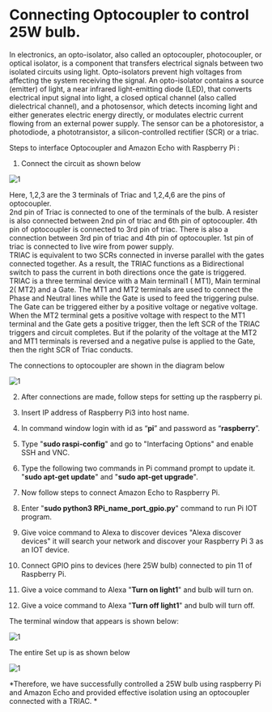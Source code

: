 # Connecting Optocoupler to control 25W bulb.  

In electronics, an opto-isolator, also called an optocoupler, photocoupler, or optical isolator, is a component that transfers electrical signals between two isolated circuits using light. Opto-isolators prevent high voltages from affecting the system receiving the signal. An opto-isolator contains a source (emitter) of light, a near infrared light-emitting diode (LED), that converts electrical input signal into light, a closed optical channel (also called dielectrical channel), and a photosensor, which detects incoming light and either generates electric energy directly, or modulates electric current flowing from an external power supply. The sensor can be a photoresistor, a photodiode, a phototransistor, a silicon-controlled rectifier (SCR) or a triac.  

Steps to interface Optocoupler and Amazon Echo with Raspberry Pi :  
1.	Connect the circuit as shown below  

![1](https://user-images.githubusercontent.com/39903083/41077667-ab29b5e6-6a35-11e8-9e5c-f4f136ee9a0d.png)  

Here, 1,2,3 are the 3 terminals of Triac and 1,2,4,6 are the pins of optocoupler.  
2nd  pin of Triac is connected to one of the terminals of the bulb. A resister is also connected between 2nd pin of triac and 6th pin of optocoupler. 4th pin of optocoupler is connected to 3rd pin of triac. There is also a connection between 3rd pin of triac and 4th pin of optocoupler. 1st pin of triac is connected to live wire from power supply.  
TRIAC is equivalent to two SCRs connected in inverse parallel with the gates connected together. As a result, the TRIAC functions as a Bidirectional switch to pass the current in both directions once the gate is triggered. TRIAC is a three terminal device with a Main terminal1 ( MT1), Main terminal 2( MT2) and a Gate. The MT1 and MT2 terminals are used to connect the Phase and Neutral lines while the Gate is used to feed the triggering pulse. The Gate can be triggered either by a positive voltage or negative voltage. When the MT2 terminal gets a positive voltage with respect to the MT1 terminal and the Gate gets a positive trigger, then the left SCR of the TRIAC triggers and circuit completes. But if the polarity of the voltage at the MT2 and MT1 terminals is reversed and a negative pulse is applied to the Gate, then the right SCR of Triac conducts.  

The connections to optocoupler are shown in the diagram below  

![1](https://user-images.githubusercontent.com/39903083/41077727-f60af7e6-6a35-11e8-9d94-fbb76ba6d49d.png)  

2.	After connections are made, follow steps for setting up the raspberry pi.  

3.	Insert IP address of Raspberry Pi3 into host name.  

4.	In command window login with id as “**pi**” and password as “**raspberry**”.  

5.	Type "**sudo raspi-config**" and go to "Interfacing Options" and enable SSH and VNC.  

6.	Type the following two commands in Pi command prompt to update it. "**sudo apt-get update**" and "**sudo apt-get upgrade**".  

7.	Now follow steps to connect Amazon Echo to Raspberry Pi.  

8.	Enter "**sudo python3 RPi_name_port_gpio.py**" command to run Pi IOT program.  

9.	Give voice command to Alexa to discover devices "Alexa discover devices" it will search your network and discover your Raspberry Pi 3 as an IOT device.  

10.	 Connect GPIO pins to devices (here 25W bulb) connected to pin 11 of Raspberry Pi.  

11.	Give a voice command to Alexa "**Turn on light1**" and bulb will turn on.  

12.	Give a voice command to Alexa "**Turn off light1**" and bulb will turn off.  

The terminal window that appears is shown below:  

![1](https://user-images.githubusercontent.com/39903083/41077768-395fd30e-6a36-11e8-9363-cbf17fdbe2e1.png)  

The entire Set up is as shown below  

![1](https://user-images.githubusercontent.com/39903083/41077789-62d9f958-6a36-11e8-9e01-6ef29a720718.png)  

*Therefore, we have successfully controlled a 25W bulb using raspberry Pi and Amazon Echo and provided effective isolation using an optocoupler connected with a TRIAC. *
